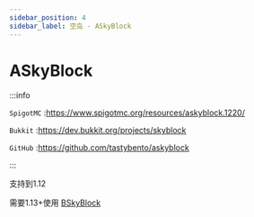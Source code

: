```yaml
---
sidebar_position: 4
sidebar_label: 空岛 - ASkyBlock
---
```


# ASkyBlock

:::info

`SpigotMC` :https://www.spigotmc.org/resources/askyblock.1220/

`Bukkit` :https://dev.bukkit.org/projects/skyblock

`GitHub` :https://github.com/tastybento/askyblock

:::

支持到1.12

需要1.13+使用 [BSkyBlock](BentoBox#BSkyBlock)